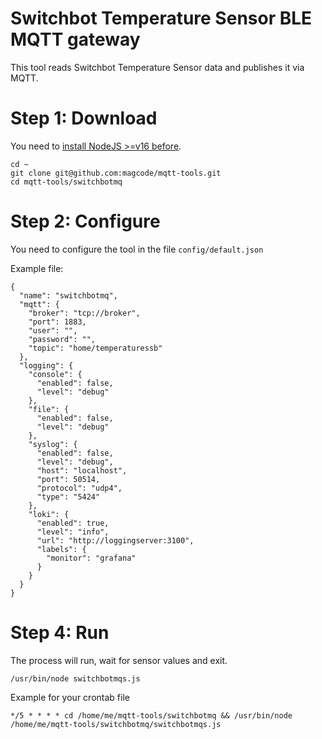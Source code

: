 # Switchbot Temperature Sensor BLE MQTT gateway

This tool reads Switchbot Temperature Sensor data and publishes it via MQTT.

# Step 1: Download
You need to [install NodeJS >=v16 before](https://nodejs.org/en/download/package-manager).

```
cd ~
git clone git@github.com:magcode/mqtt-tools.git
cd mqtt-tools/switchbotmq
```

# Step 2: Configure
You need to configure the tool in the file `config/default.json`

Example file:
```
{
  "name": "switchbotmq",
  "mqtt": {
    "broker": "tcp://broker",
    "port": 1883,
    "user": "",
    "password": "",
    "topic": "home/temperaturessb"
  },
  "logging": {
    "console": {
      "enabled": false,
      "level": "debug"
    },
    "file": {
      "enabled": false,
      "level": "debug"
    },
    "syslog": {
      "enabled": false,
      "level": "debug",
      "host": "localhost",
      "port": 50514,
      "protocol": "udp4",
      "type": "5424"
    },
    "loki": {
      "enabled": true,
      "level": "info",
      "url": "http://loggingserver:3100",
      "labels": {
        "monitor": "grafana"
      }
    }
  }
}
```

# Step 4: Run
The process will run, wait for sensor values and exit.

```
/usr/bin/node switchbotmqs.js
```

Example for your crontab file
```
*/5 * * * * cd /home/me/mqtt-tools/switchbotmq && /usr/bin/node /home/me/mqtt-tools/switchbotmq/switchbotmqs.js
```